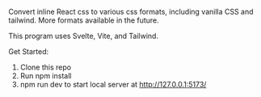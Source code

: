 Convert inline React css to various css formats, including vanilla CSS and tailwind. 
More formats available in the future.

This program uses Svelte, Vite, and Tailwind. 

Get Started:
1. Clone this repo
2. Run npm install 
3. npm run dev to start local server at http://127.0.0.1:5173/